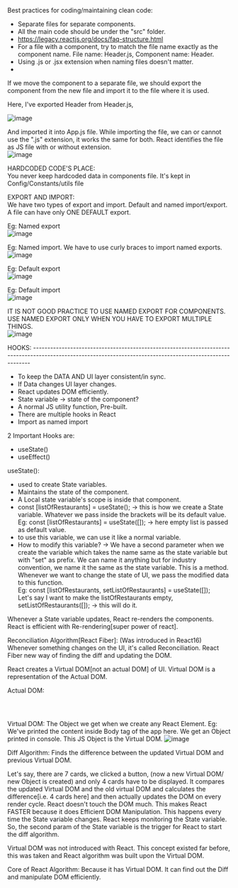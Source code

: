 Best practices for coding/maintaining clean code:
  - Separate files for separate components.  
  - All the main code should be under the "src" folder.
  - https://legacy.reactjs.org/docs/faq-structure.html  
  - For a file with a component, try to match the file name exactly as the component name. File name: Header.js, Component name: Header.
  - Using .js or .jsx extension when naming files doesn't matter.
  - 

If we move the component to a separate file, we should export the component from the new file and import it to the file where it is used.  

Here, I've exported Header from Header.js, 

![image](https://github.com/Gayathri229/NamasteReact/assets/60467364/eed50713-de91-439e-a7d3-03f103cd10d0)

And imported it into App.js file. While importing the file, we can or cannot use the ".js" extension, it works the same for both. React identifies the file as JS file with or without extension.  
![image](https://github.com/Gayathri229/NamasteReact/assets/60467364/9e327476-0026-4487-bb9c-7004f451a596)
  
  
HARDCODED CODE'S PLACE:    
You never keep hardcoded data in components file. It's kept in Config/Constants/utils file


EXPORT AND IMPORT:  
We have two types of export and import. Default and named import/export. A file can have only ONE DEFAULT export. 

Eg: Named export  
![image](https://github.com/Gayathri229/NamasteReact/assets/60467364/d35705d3-85bd-4595-a2fe-84b4163ba374)

Eg: Named import. We have to use curly braces to import named exports.  
![image](https://github.com/Gayathri229/NamasteReact/assets/60467364/ff816b75-cc42-43ab-a745-601f6cf2319b)



Eg: Default export  
![image](https://github.com/Gayathri229/NamasteReact/assets/60467364/50cdbbab-f90c-46a6-b028-0a57679bd3e6)

Eg: Default import  
![image](https://github.com/Gayathri229/NamasteReact/assets/60467364/0308e30c-7de7-49e5-bd77-c4f962ea4a53)


IT IS NOT GOOD PRACTICE TO USE NAMED EXPORT FOR COMPONENTS. USE NAMED EXPORT ONLY WHEN YOU HAVE TO EXPORT MULTIPLE THINGS.  
![image](https://github.com/Gayathri229/NamasteReact/assets/60467364/ae42953a-9aaf-4caf-bd9e-26715b2a286a)
  
  
  

HOOKS: -----------------------------------------------------------------------------------------------------------------------------------------------------------
- To keep the DATA AND UI layer consistent/in sync.   
- If Data changes UI layer changes.   
- React updates DOM efficiently.   
- State variable -> state of the component?  
- A normal JS utility function, Pre-built.
- There are multiple hooks in React  
- Import as named import  

2 Important Hooks are:  
- useState()  
- useEffect()
  

    
useState():  
  
- used to create State variables.  
- Maintains the state of the component.
- A Local state variable's scope is inside that component.
- const [listOfRestaurants] = useState(); -> this is how we create a State variable. Whatever we pass inside the brackets will be its default value.
    Eg: const [listOfRestaurants] = useState([]); -> here empty list is passed as default value.
- to use this variable, we can use it like a normal variable.
- How to modify this variable? -> We have a second parameter when we create the variable which takes the name same as the state variable but with "set" as prefix. We can name it anything but for industry convention, we name it the same as the state variable. This is a method. Whenever we want to change the state of UI, we pass the modified data to this function.  
  Eg: const [listOfRestaurants, setListOfRestaurants] = useState([]);  
  Let's say I want to make the listOfRestaurants empty,  
  setListOfRestaurants([]); -> this will do it.


Whenever a State variable updates, React re-renders the components. React is efficient with Re-rendering[super power of react]. 



Reconciliation Algorithm[React Fiber]:  (Was introduced in React16)
Whenever something changes on the UI, it's called Reconciliation. 
React Fiber new way of finding the diff and updating the DOM. 

React creates a Virtual DOM[not an actual DOM] of UI. Virtual DOM is a representation of the Actual DOM. 

Actual DOM:
<div>
  <h1>
    <img>
  </h1>
</div>

Virtual DOM:
The Object we get when we create any React Element. 
Eg: We've printed the content inside Body tag of the app here. We get an Object printed in console. This JS Object is the Virtual DOM. 
![image](https://github.com/Gayathri229/NamasteReact/assets/60467364/ff1fe04f-212f-4be6-9f2c-8f28a1f374ff)


Diff Algorithm: 
Finds the difference between the updated Virtual DOM and previous Virtual DOM. 

Let's say, there are 7 cards, we clicked a button, (now a new Virtual DOM/ new Object is created) and only 4 cards have to be displayed. It compares the updated Virtual DOM and the old virtual DOM and calculates the difference[i.e. 4 cards here] and then actually updates the DOM on every render cycle. React doesn't touch the DOM much. This makes React FASTER because it does Efficient DOM Manipulation. This happens every time the State variable changes. React keeps monitoring the State variable. So, the second param of the State variable is the trigger for React to start the diff algorithm. 

Virtual DOM was not introduced with React. This concept existed far before, this was taken and React algorithm was built upon the Virtual DOM.

Core of React Algorithm: Because it has Virtual DOM. It can find out the Diff and manipulate DOM efficiently.
